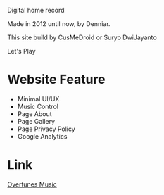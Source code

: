 Digital home record

Made in 2012 until now, by Denniar.

This site build by CusMeDroid or Suryo DwiJayanto

Let's Play

# Website Feature
- Minimal UI/UX
- Music Control
- Page About
- Page Gallery
- Page Privacy Policy
- Google Analytics

# Link
[Overtunes Music]([https://](https://overtunesmusic.github.io/))
